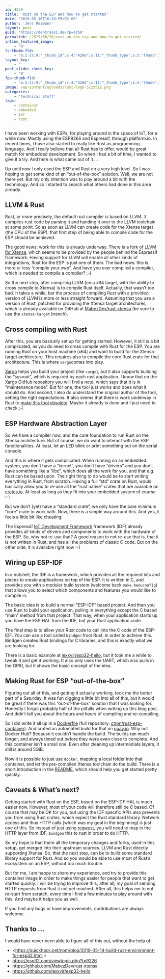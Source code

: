 ```yaml
---
id: 4259
title: 'Rust on the ESP and how to get started'
date: '2019-06-16T16:18:55+02:00'
author: 'Jens Reimann'
layout: post
guid: 'https://dentrassi.de/?p=4259'
permalink: /2019/06/16/rust-on-the-esp-and-how-to-get-started/
inline_featured_image:
    - '0'
tc-thumb-fld:
    - 'a:2:{s:9:"_thumb_id";s:4:"4266";s:11:"_thumb_type";s:5:"thumb";}'
layout_key:
    - ''
post_slider_check_key:
    - '0'
fpu-thumb-fld:
    - 'a:2:{s:9:"_thumb_id";s:4:"4266";s:11:"_thumb_type";s:5:"thumb";}'
image: /wp-content/uploads/rust-logo-512x512.png
categories:
    - 'Technical Stuff'
tags:
    - container
    - embedded
    - IoT
    - rust
---
```


I have been working with ESPs, for playing around in the space of IoT, for a while now. Mostly using the ESP8266 and Espressif, through platform.io. In recent times, I have also started to really like Rust as programming language. And I really believe that all Rust has to offer, would be great match for embedded development. So when I had a bit of time, I wanted to give it a try. And here is what came out of it *…*

Up until now I only used the ESP and Rust on a very high level. So I was hoping to get some kind of an “out-of-the-box” solution. Well, we are not there yet. But my only intention was to play around a bit with the technology. And so I started to search what others had done in this area already.

## LLVM &amp; Rust

Rust, or more precisely, the default rust compiler is based on LLVM. It compiles rust code by parsing it and handing it over to the LLVM toolchain at some point. So as soon as LLVM can create code for the Xtensa target (the CPU of the ESP), that first step of being able to compile code for the ESP should be achieved.

The good news: work for this is already underway. There is a [fork of LLVM for Xtensa](https://github.com/espressif/llvm-xtensa), which seems to be provided by the people behind the Espressif framework. Having support for LLVM will enable all other kinds of integrations, Rust for the ESP is just one of them. The bad news: this is more or less “compile your own”. And have you ever compiled a compiler, which is needed to compile a compiler? ;-)

So the next step, after compiling LLVM (on a x64 target, with the ability to cross compile to Xtensa) is to compile Rust itself. Actually, that wasn’t too bad. It takes a while, but the process of compiling Rust with a provided version of LLVM is more or less straight forward. Assuming that you use a version of Rust, patched for providing the Xtensa target architectures, which is already available on GitHub at [MabezDev/rust-xtensa](https://github.com/MabezDev/rust-xtensa) (be sure to use the `xtensa-target` branch).

## Cross compiling with Rust

After this, you are basically set up for getting started. However, it still is a bit complicated, as you do need to cross compile with Rust for the ESP. You are running Rust on your host machine (x64) and want to build for the Xtensa target architecture. This requires also to compile the core Rust crate for that architecture. This is where `xargo`comes into play.

[Xargo](https://github.com/japaric/xargo) helps you build your project (like `cargo`), but it also supports building the “sysroot”, which is required by each rust application. I know that on the Xargo GitHub repository you will find a note, which says that it is in “maintenance mode”. But for one, the tool just works and does what it should do. And second, I also do understand the original author of the tool, setting the right expectations. It also seems that there is work underway in Rust to [make this tool obsolete](https://github.com/rust-lang/rfcs/pull/1133). Maybe it already is done and I just need to check ;-)

## ESP Hardware Abstraction Layer

So we have a compiler now, and the core foundation to run Rust on the Xtensa architecture. But of course, we do want to interact with the ESP functionalities. At least, let an LED blink or print something out on the serial console.

And this is where it gets complicated. When running on an embedded system, you don’t have a “kernel”, you don’t have “drivers” and you don’t have something like a “libc”, which does all the work for you, and that e.g. Rust can be based upon. The right thing to do would be to start writing everything in Rust, from scratch. Having a full “std” crate on Rust, would basically allow you to re-use all the “rust native” crates that are available on [crates.io](https://crates.io). At least as long as they fit into your embedded system of course :-)

But we don’t (yet) have a “standard crate”, we only have the bare minimum “core” crate to work with. Now, there is a simple way around this. And yes, it feels a little bit like cheating.

The Espressif [IoT Development Framework](https://github.com/espressif/esp-idf) framework (IDF) already provides all kinds of drivers and components to work with the hardware of the ESP. So, why not re-use that? A good reason to not re-use that is, that it is not written in Rust, and has all the problems of classic C code. But on the other side, it is available right now :-)

## Wiring up ESP-IDF

In a nutshell, the IDF is a framework, which provides all the required bits and pieces to create applications on top of the ESP. It is written in C, and provides you with a modular build system (welcome back `make menuconfig`) that allows you to select which components and features you would like to compile in.

The basic idea is to build a normal “ESP-IDF” based project. And then you use Rust to build your application, pulling in everything except the C based “main” method from that project. That way, when your application starts up, you have the ESP HAL from the IDF, but your Rust application code.

The final step is to allow your Rust code to call into the C code of the ESP-IDF. You can use a tool called `bindgen` from Rust, in order to achieve this. Bindgen creates Rust bindings for C libraries, and this is exactly what we are looking for.

There is a basic example at [lexxvir/esp32-hello](https://github.com/lexxvir/esp32-hello), but it took me a while to tweak it and get it working. It also only uses the UART, which also pulls in the GPIO, but it shows the basic concept of the idea.

## Making Rust for ESP “out-of-the-box”

Figuring out all of this, and getting it actually working, took me the better part of a Saturday. It was fun digging a little bit into all of this, but it would be great if there was this “out-of-the-box” solution that I was looking for. Honestly I forgot probably half of the pitfalls when writing up this blog post. And didn’t tell you about the hours and hours of compiling and re-compiling.

So I did write it all up in a [Dockerfile](https://github.com/ctron/rust-esp-container/blob/master/Dockerfile) (full repository: [ctron/rust-esp-container](https://github.com/ctron/rust-esp-container)). And crated an automated build for that on [quay.io](https://quay.io/repository/ctron/rust-esp). Why not Docker Hub? Because it couldn’t handle the build. The builds ran much longer, and always timed out before they were even close to complete. And this container isn’t a small one. Even after cleaning up intermediate layers, it still is around 5GiB.

Now it is possible to just use `docker`, mapping a local folder into that container, and let the pre-compiled Xtensa toolchain do the build. There is a short introduction in the [README](https://github.com/ctron/rust-esp-container/blob/master/README.md), which should help you get started pretty quickly.

## Caveats &amp; What’s next?

Getting started with Rust on the ESP, based on the ESP-IDF HAL is much easier now. However, most of your code will therefore still be C based. Of course that may be OK for you, but using the IDF specific APIs also prevents you from using Rust crates, which expect the Rust standard library. Network access and thus HTTP calls (which was my goal in the beginning) is just one of this. So instead of just using [reqwest](https://crates.io/crates/reqwest), you will need to map in the HTTP layer from IDF, `bindgen` this to rust in order to do HTTP.

So my hope is that there all the temporary changes and forks, used in this setup, get merged into their upstream sources. LLVM and Rust directly supporting Xtensa. So, that the next step, can be to build some standard library support for Rust. And so you would be able to use most of Rust’s ecosystem on an ESP, without too much trouble.

But for me, I am happy to share my experience, and try to provide this container image in order to make things easier for people that want to get started quickly. I will be trying to improve this, after all, my goal of sending HTTP requests from Rust it not yet reached. After all, this helps me to not re-start from scratch, every time I find a few minutes to play around with this. And maybe it helps you as well.

If you find any bugs or have improvements, contributions are always welcome.

## Thanks to … 

I would have never been able to figure all of this out, without the help of:

- <https://quickhack.net/nom/blog/2019-05-14-build-rust-environment-for-esp32.html >
- <https://esp32.com/viewtopic.php?t=9226>
- <https://github.com/MabezDev/rust-xtensa>
- <https://github.com/lexxvir/esp32-hello>